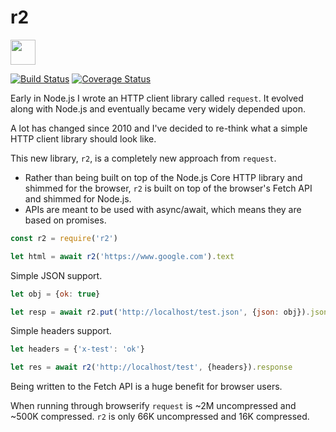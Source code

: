 # r2

<p>
  <a href="https://www.patreon.com/bePatron?u=880479">
    <img src="https://c5.patreon.com/external/logo/become_a_patron_button.png" height="40px" />
  </a>
</p>

[![Build Status](https://travis-ci.org/mikeal/r2.svg?branch=master)](https://travis-ci.org/mikeal/r2) [![Coverage Status](https://coveralls.io/repos/github/mikeal/r2/badge.svg?branch=master)](https://coveralls.io/github/mikeal/r2?branch=master)

Early in Node.js I wrote an HTTP client library called `request`. It evolved
along with Node.js and eventually became very widely depended upon.

A lot has changed since 2010 and I've decided to re-think what a simple
HTTP client library should look like.

This new library, `r2`, is a completely new approach from `request`.

* Rather than being built on top of the Node.js Core HTTP library and
  shimmed for the browser, `r2` is built on top of the browser's
  Fetch API and shimmed for Node.js.
* APIs are meant to be used with async/await, which means they are
  based on promises.

```javascript
const r2 = require('r2')

let html = await r2('https://www.google.com').text
```

Simple JSON support.

```javascript
let obj = {ok: true}

let resp = await r2.put('http://localhost/test.json', {json: obj}).json
```

Simple headers support.

```javascript
let headers = {'x-test': 'ok'}

let res = await r2('http://localhost/test', {headers}).response
```

Being written to the Fetch API is a huge benefit for browser users.

When running through browserify `request` is ~2M uncompressed and ~500K compressed. `r2` is only 66K uncompressed and 16K compressed.
